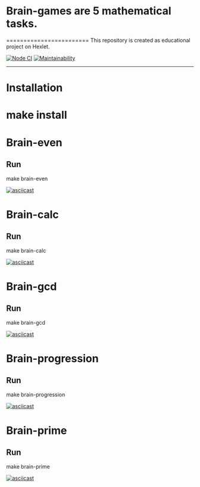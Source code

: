 # Brain-games are 5 mathematical tasks.
========================
This repository is created as educational project on Hexlet.

[![Node CI](https://github.com/justannieannie/frontend-project-lvl1/workflows/Node%20CI/badge.svg)](https://github.com/justannieannie/frontend-project-lvl1/actions)
[![Maintainability](https://api.codeclimate.com/v1/badges/d25b4bb6d38984193260/maintainability)](https://codeclimate.com/github/justannieannie/frontend-project-lvl1/maintainability)

---------------------------------------
# Installation
make install
========================
# Brain-even
## Run
make brain-even

[![asciicast](https://asciinema.org/a/334877.svg)](https://asciinema.org/a/334877)

# Brain-calc
## Run
make brain-calc

[![asciicast](https://asciinema.org/a/336640.svg)](https://asciinema.org/a/336640)

# Brain-gcd
## Run
make brain-gcd

[![asciicast](https://asciinema.org/a/336928.svg)](https://asciinema.org/a/336928)

# Brain-progression
## Run
make brain-progression

[![asciicast](https://asciinema.org/a/337117.svg)](https://asciinema.org/a/337117)

# Brain-prime
## Run
make brain-prime

[![asciicast](https://asciinema.org/a/339437.svg)](https://asciinema.org/a/339437)
